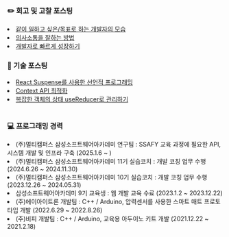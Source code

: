 <div> 
    <h3> ✏️ 회고 및 고찰 포스팅</h3>
    <li> <a href="https://jeongseulho.github.io/diary/2-%EA%B0%99%EC%9D%B4-%EC%9D%BC%ED%95%98%EA%B3%A0-%EC%8B%B6%EC%9D%80-%EA%B0%9C%EB%B0%9C%EC%9E%90%EC%9D%98-%EB%AA%A8%EC%8A%B5/"> 같이 일하고 싶은/목표로 하는 개발자의 모습 </a> </li>
    <li> <a href="https://jeongseulho.github.io/diary/3-%EC%9D%98%EC%82%AC%EC%86%8C%ED%86%B5%EC%9D%84-%EC%9E%98%ED%95%98%EB%8A%94-%EB%B0%A9%EB%B2%95/"> 의사소통을 잘하는 방법  </a> </li>
    <li> <a href="https://jeongseulho.github.io/diary/4-%EA%B0%9C%EB%B0%9C%EC%9E%90%EB%A1%9C-%EB%B9%A0%EB%A5%B4%EA%B2%8C-%EC%84%B1%EC%9E%A5%ED%95%98%EA%B8%B0/"> 개발자로 빠르게 성장하기 </a> </li>
</div>
<div> 
    <h3> 📱 기술 포스팅</h3>  
    <li> <a href="https://jeongseulho.github.io/tech/2023-10-01-React-Suspense/"> React Suspense를 사용한 선언적 프로그래밍 </a> </li>
    <li> <a href="https://jeongseulho.github.io/tech/2023-08-20-Context-API-%EC%B5%9C%EC%A0%81%ED%99%94/"> Context API 최적화 </a> </li>
    <li> <a href="https://jeongseulho.github.io/tech/2023-09-22-%EB%B3%B5%EC%9E%A1%ED%95%9C-%EA%B0%9D%EC%B2%B4%EC%9D%98-%EC%83%81%ED%83%9C-useReducer%EB%A1%9C-%EA%B4%80%EB%A6%AC%ED%95%98%EA%B8%B0/"> 복잡한 객체의 상태 useReducer로 관리하기 </a> </li>
</div>
<br>
<div> 
    <h3> 💻 프로그래밍 경력</h3>  
    <li> (주)멀티캠퍼스 삼성소프트웨어아카데미 연구팀 : SSAFY 교육 과정에 필요한 API,시스템 개발 및 인프라 구축 (2025.1.6 ~ )
    <li> (주)멀티캠퍼스 삼성소프트웨어아카데미 11기 실습코치 : 개발 코칭 업무 수행 (2024.6.26 ~ 2024.11.30)
    <li> (주)멀티캠퍼스 삼성소프트웨어아카데미 10기 실습코치 : 개발 코칭 업무 수행 (2023.12.26 ~ 2024.05.31)
    <li> 삼성소프트웨어아카데미 9기 교육생 : 웹 개발 교육 수료 (2023.1.2 ~ 2023.12.22)
    <li> (주)에이아이트론 개발팀 : C++ / Arduino, 압력센서를 사용한 스마트 매트 프로토타입 개발 (2022.6.29 ~ 2022.8.26)
    <li> (주)비피 개발팀 : C++ / Arduino, 교육용 아두이노 키트 개발 (2021.12.22 ~ 2021.2.18)
</div>
